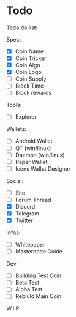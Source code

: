# Todo
Todo do list:

Spec:
- [x] Coin Name 
- [x] Coin Tricker
- [x] Coin Algo
- [x] Coin Logo
- [ ] Coin Supply
- [ ] Block Time
- [ ] Block rewards

Tools:
- [ ] Explorer

Wallets:
- [ ] Android Wallet
- [ ] QT (win/linux)
- [ ] Daemon (win/linux)
- [ ] Paper Wallet
- [ ] Icons Wallet Designer

Social:
- [ ] Site
- [ ] Forum Thread
- [x] Discord
- [x] Telegram
- [x] Twitter

Infos:
- [ ] Whitepaper
- [ ] Masternode Guide

Dev
- [ ] Building Test Coin
- [ ] Beta Test
- [ ] Alpha Test
- [ ] Rebiuld Main Coin

W.I.P
